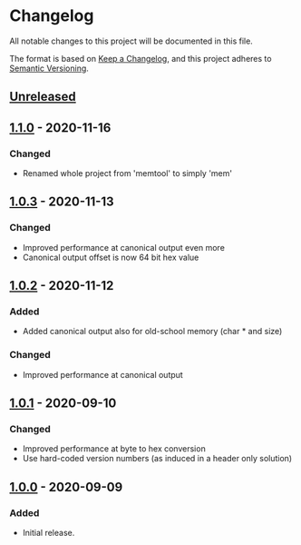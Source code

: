 # Changelog
All notable changes to this project will be documented in this file.

The format is based on [Keep a Changelog](https://keepachangelog.com/en/1.0.0/),
and this project adheres to [Semantic Versioning](https://semver.org/spec/v2.0.0.html).

## [Unreleased]

## [1.1.0] - 2020-11-16
### Changed
- Renamed whole project from 'memtool' to simply 'mem'


## [1.0.3] - 2020-11-13
### Changed
- Improved performance at canonical output even more
- Canonical output offset is now 64 bit hex value


## [1.0.2] - 2020-11-12
### Added
- Added canonical output also for old-school memory (char * and size)
### Changed
- Improved performance at canonical output

## [1.0.1] - 2020-09-10
### Changed
- Improved performance at byte to hex conversion
- Use hard-coded version numbers (as induced in a header only solution)

## [1.0.0] - 2020-09-09
### Added
- Initial release.


[Unreleased]: https://gitlab.com/headcode.space/mem/-/tree/develop
[1.1.0]: https://gitlab.com/headcode.space/mem/-/releases/v1.1.0
[1.0.3]: https://gitlab.com/headcode.space/mem/-/releases/v1.0.3
[1.0.2]: https://gitlab.com/headcode.space/mem/-/releases/v1.0.2
[1.0.1]: https://gitlab.com/headcode.space/mem/-/releases/v1.0.1
[1.0.0]: https://gitlab.com/headcode.space/mem/-/releases/v1.0.0
